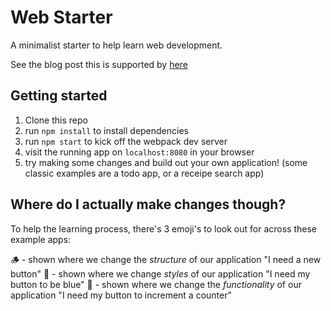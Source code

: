 # Web Starter
A minimalist starter to help learn web development.

See the blog post this is supported by [here](<LINK>)


## Getting started

1. Clone this repo
2. run `npm install` to install dependencies
3. run `npm start` to kick off the webpack dev server
4. visit the running app on `localhost:8080` in your browser
5. try making some changes and build out your own application! (some classic examples are a todo app, or a receipe search app)

## Where do I actually make changes though?
To help the learning process, there's 3 emoji's to look out for across these example apps:

🪵 - shown where we change the _structure_ of our application "I need a new button"
🎨 - shown where we change _styles_ of our application "I need my button to be blue"
🤖 - shown where we change the _functionality_ of our application "I need my button to increment a counter"